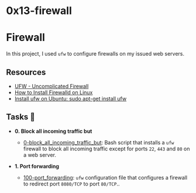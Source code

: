 # 0x13-firewall

# Firewall

In this project, I used `ufw` to configure firewalls on my issued web servers.

## Resources

* <a href ="https://help.ubuntu.com/community/UFW"> UFW - Uncomplicated Firewall </a> <br>
* <a href ="https://www.inmotionhosting.com/support/security/how-to-install-firewalld-on-linux/"> How to Install Firewalld on Linux</a> <br>
* <a href ="https://www.devmanuals.net/install/ubuntu/ubuntu-12-04-lts-precise-pangolin/install-ufw.html"> Install ufw on Ubuntu: sudo apt-get install ufw </a> <br>


## Tasks :page_with_curl:


* **0. Block all incoming traffic but**
  * [0-block_all_incoming_traffic_but](./0-block_all_incoming_traffic_but): Bash
  script that installs a `ufw` firewall to block all incoming traffic except for
  ports `22`, `443` and `80` on a web server.

* **1. Port forwarding**
  * [100-port_forwarding](./100-port_forwarding): `ufw` configuration file that
  configures a firewall to redirect port `8080/TCP` to port `80/TCP`..

